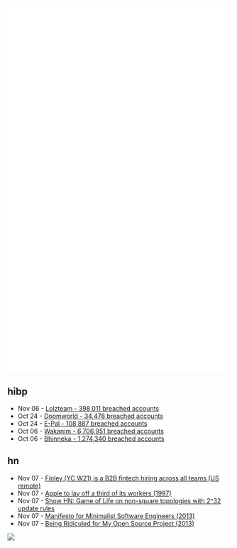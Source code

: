 ![Metrics](https://raw.githubusercontent.com/phixion/phixion/master/metrics.svg)

## hibp

<!--
for https://github.com/phixion/phixion/blob/main/.github/workflows/feeds.yml
-->
<!--START_SECTION:haveibeenpwnd-->
- Nov 06 - [Lolzteam - 398,011 breached accounts](http://haveibeenpwned.com/PwnedWebsites#Lolzteam)
- Oct 24 - [Doomworld - 34,478 breached accounts](http://haveibeenpwned.com/PwnedWebsites#Doomworld)
- Oct 24 - [E-Pal - 108,887 breached accounts](http://haveibeenpwned.com/PwnedWebsites#EPal)
- Oct 06 - [Wakanim - 6,706,951 breached accounts](http://haveibeenpwned.com/PwnedWebsites#Wakanim)
- Oct 06 - [Bhinneka - 1,274,340 breached accounts](http://haveibeenpwned.com/PwnedWebsites#Bhinneka)
<!--END_SECTION:haveibeenpwnd-->

## hn

<!--
for https://github.com/phixion/phixion/blob/main/.github/workflows/feeds.yml
-->
<!--START_SECTION:hn-->
- Nov 07 - [Finley (YC W21) is a B2B fintech hiring across all teams (US remote)](https://www.finleycms.com/careers/)
- Nov 07 - [Apple to lay off a third of its workers (1997)](https://www.wired.com/1997/03/apple-to-lay-off-a-third-of-its-workers/)
- Nov 07 - [Show HN: Game of Life on non-square topologies with 2^32 update rules](https://github.com/Jeadie/Go-L)
- Nov 07 - [Manifesto for Minimalist Software Engineers (2013)](http://minifesto.org/)
- Nov 07 - [Being Ridiculed for My Open Source Project (2013)](https://harthur.wordpress.com/2013/01/24/771/)
<!--END_SECTION:hn-->

<!--
for https://yhype.me
-->
![](https://hit.yhype.me/github/profile?user_id=13013670)
